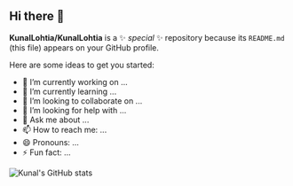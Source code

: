 ## Hi there 👋


**KunalLohtia/KunalLohtia** is a ✨ _special_ ✨ repository because its `README.md` (this file) appears on your GitHub profile.

Here are some ideas to get you started:

- 🔭 I’m currently working on ...
- 🌱 I’m currently learning ...
- 👯 I’m looking to collaborate on ...
- 🤔 I’m looking for help with ...
- 💬 Ask me about ...
- 📫 How to reach me: ...
- 😄 Pronouns: ...
- ⚡ Fun fact: ...

![Kunal's GitHub stats](https://github-readme-stats.vercel.app/api?username=KunalLohtia&show_icons=true&theme=dracula)
